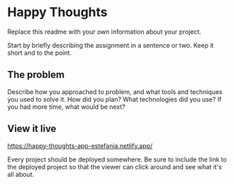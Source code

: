 # Happy Thoughts

Replace this readme with your own information about your project.

Start by briefly describing the assignment in a sentence or two. Keep it short and to the point.

## The problem

Describe how you approached to problem, and what tools and techniques you used to solve it. How did you plan? What technologies did you use? If you had more time, what would be next?

## View it live

https://happy-thoughts-app-estefania.netlify.app/ 

Every project should be deployed somewhere. Be sure to include the link to the deployed project so that the viewer can click around and see what it's all about.
